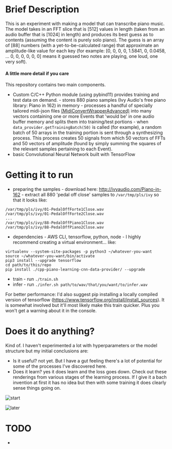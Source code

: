 # Brief Description
This is an experiment with making a model that can transcribe piano music.
The model takes in an FFT slice that is [512] values in length (taken from an audio buffer that is [1024] in length) and produces its best guess as to contents (assuming the content is purely solo piano). The guess is an array of [88] numbers (with a yet-to-be-calculated range) that approximate an amplitude-like value for each key (for example: [0, 0, 0, 0, 1.5841, 0, 0.0458, ... 0, 0, 0, 0, 0, 0] means it guessed two notes are playing, one loud, one very soft).

#### A little more detail if you care
This repository contains two main components.
 - Custom C/C++ Python module (using pybind11) provides training and test data on demand.
        - stores 880 piano samples (Ivy Audio's free piano library: Piano in 162) in memory
        - processes a handful of specially tailored midi-json files [(MidiConvertWrapperAdvanced)](https://github.com/jsphweid/MidiConvertWrapperAdvanced) into many vectors containing one or more Events that 'would be' in one audio buffer memory and splits them into training/test portions
        - when `data_provider.getTrainingBatch(50)` is called (for example), a random batch of 50 arrays in the training portion is sent through a synthesizing process. This process creates 50 signals from which 50 vectors of FFTs and 50 vectors of amplitude (found by simply summing the squares of the relevant samples pertaining to each Event).
 - basic Convolutional Neural Network built with TensorFlow

# Getting it to run
 - preparing the samples
        - download here: http://ivyaudio.com/Piano-in-162
        - extract all 880 'pedal off close' samples to `/var/tmp/pls/ivy` so that it looks like:
```
/var/tmp/pls/ivy/01-PedalOffForte1Close.wav
/var/tmp/pls/ivy/01-PedalOffForte2Close.wav
...
/var/tmp/pls/ivy/88-PedalOffPiano1Close.wav
/var/tmp/pls/ivy/88-PedalOffPiano2Close.wav
```
 - dependencies
        - AWS CLI, tensorflow, python, node
        - I highly recommend creating a virtual environment... like:
```
virtualenv --system-site-packages -p python3 ~/whatever-you-want
source ~/whatever-you-want/bin/activate
pip3 install --upgrade tensorflow 
cd path/to/this/repo
pip install ./cpp-piano-learning-cnn-data-provider/ --upgrade
```
 - train
        - run `./train.sh`
 - infer
        - run `./infer.sh path/to/wav/that/you/want/to/infer.wav`

For better performance:
I'd also suggest pip installing a locally compiled version of tensorflow (https://www.tensorflow.org/install/install_sources). It is somewhat involved but it'll most likely make this train quicker. Plus you won't get a warning about it in the console.

# Does it do anything?
Kind of. I haven't experimented a lot with hyperparameters or the model structure but my initial conclusions are:
 - Is it useful? not yet. But I have a gut feeling there's a lot of potential for some of the processes I've discovered here.
- Does it learn? yes it does learn and the loss goes down. Check out these renderings from various stages of the learning process. If I give it a bach invention at first it has no idea but then with some training it does clearly sense things going on.

![start](https://s3.amazonaws.com/piano-learning-stream/start.png "start")

![later](https://s3.amazonaws.com/piano-learning-stream/later.png "later")



# TODO
 - 